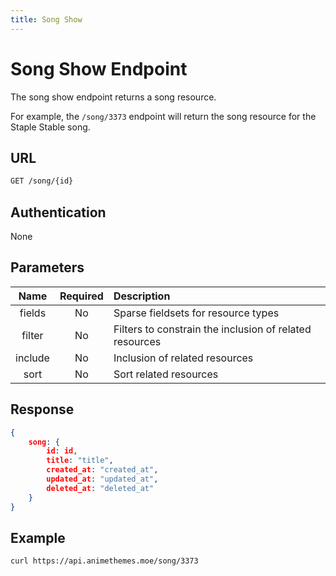 ```yaml
---
title: Song Show
---
```


# Song Show Endpoint

The song show endpoint returns a song resource.

For example, the `/song/3373` endpoint will return the song resource for the Staple Stable song.

## URL

```sh
GET /song/{id}
```

## Authentication

None

## Parameters

| Name    | Required | Description                                             |
| :-----: | :------: | :------------------------------------------------------ |
| fields  | No       | Sparse fieldsets for resource types                     |
| filter  | No       | Filters to constrain the inclusion of related resources |
| include | No       | Inclusion of related resources                          |
| sort    | No       | Sort related resources                                  |

## Response

```json
{
    song: {
        id: id,
        title: "title",
        created_at: "created_at",
        updated_at: "updated_at",
        deleted_at: "deleted_at"
    }
}
```

## Example

```bash
curl https://api.animethemes.moe/song/3373
```
